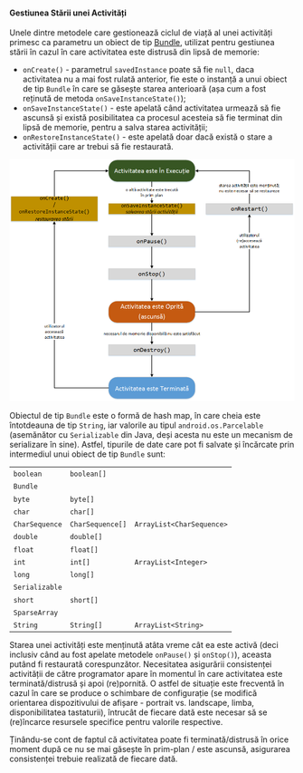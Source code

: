 #### Gestiunea Stării unei Activități

Unele dintre metodele care gestionează ciclul de viață al unei
activități primesc ca parametru un obiect de tip
[Bundle](http:*developer.android.com/reference/android/os/Bundle.html),
utilizat pentru gestiunea stării în cazul în care activitatea este
distrusă din lipsă de memorie:

-   `onCreate()` - parametrul `savedInstance` poate să fie `null`, daca
    activitatea nu a mai fost rulată anterior, fie este o instanță a
    unui obiect de tip `Bundle` în care se găsește starea anterioară
    (așa cum a fost reținută de metoda `onSaveInstanceState()`);
-   `onSaveInstanceState()` - este apelată când activitatea urmează să
    fie ascunsă și există posibilitatea ca procesul acesteia să fie
    terminat din lipsă de memorie, pentru a salva starea activității;
-   `onRestoreInstanceState()` - este apelată doar dacă există o stare a
    activității care ar trebui să fie restaurată.

![](images/gestiune_stare_activitati.png)

Obiectul de tip `Bundle` este o formă de hash map, în care cheia este
întotdeauna de tip `String`, iar valorile au tipul
`android.os.Parcelable` (asemănător cu `Serializable` din Java, deși
acesta nu este un mecanism de serializare în sine). Astfel, tipurile de
date care pot fi salvate și încărcate prin intermediul unui obiect de
tip `Bundle` sunt:

<center>

|                |                  |                           |
|----------------|------------------|---------------------------|
| `boolean`      | `boolean[]`      |                           |
| `Bundle`       |                  |                           |
| `byte`         | `byte[]`         |                           |
| `char`         | `char[]`         |                           |
| `CharSequence` | `CharSequence[]` | `ArrayList<CharSequence>` |
| `double`       | `double[]`       |                           |
| `float`        | `float[]`        |                           |
| `int`          | `int[]`          | `ArrayList<Integer>`      |
| `long`         | `long[]`         |                           |
| `Serializable` |                  |                           |
| `short`        | `short[]`        |                           |
| `SparseArray`  |                  |                           |
| `String`       | `String[]`       | `ArrayList<String>`       |

</center>

Starea unei activități este menținută atâta vreme cât ea este activă
(deci inclusiv când au fost apelate metodele `onPause()` și `onStop()`),
aceasta putând fi restaurată corespunzător. Necesitatea asigurării
consistenței activității de către programator apare în momentul în care
activitatea este terminată/distrusă și apoi (re)pornită. O astfel de
situație este frecventă în cazul în care se produce o schimbare de
configurație (se modifică orientarea dispozitivului de afișare -
portrait vs. landscape, limba, disponibilitatea tastaturii), întrucât de
fiecare dată este necesar să se (re)încarce resursele specifice pentru
valorile respective.

Ținându-se cont de faptul că activitatea poate fi terminată/distrusă în
orice moment după ce nu se mai găsește în prim-plan / este ascunsă,
asigurarea consistenței trebuie realizată de fiecare dată.
